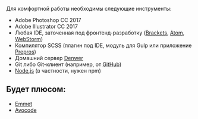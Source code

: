 Для комфортной работы необходимы следующие инструменты:

* Adobe Photoshop CC 2017
* Adobe Illustrator CC 2017
* Любая IDE, заточенная под фронтенд-разработку ([Brackets](http://brackets.io/), [Atom](https://atom.io/), [WebStorm](https://www.jetbrains.com/webstorm/))
* Компилятор SCSS (плагин под IDE, модуль для Gulp или приложение [Prepros](https://prepros.io/))
* Домашний сервер [Denwer](http://www.denwer.ru/)
* Git либо Git-клиент (например, от [GitHub](https://desktop.github.com/))
* [Node.js](https://nodejs.org/en/) (в частности, нужен npm)

## Будет плюсом:

* [Emmet](https://emmet.io/)
* [Avocode](https://avocode.com/)